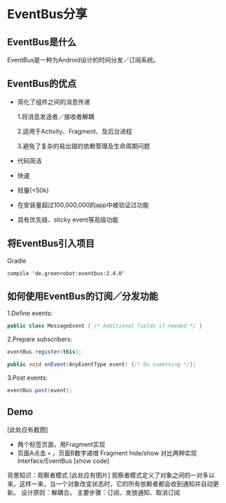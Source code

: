 EventBus分享
===============
EventBus是什么
--------------------
EventBus是一种为Android设计的时间分发／订阅系统。

EventBus的优点
---------------------------
* 简化了组件之间的消息传递

  1.将消息发送者／接收者解耦

  2.适用于Activity、Fragment、及后台进程

  3.避免了复杂的易出错的依赖管理及生命周期问题
* 代码简洁
* 快速
* 轻量(<50k)
* 在安装量超过100,000,000的app中被验证过功能
* 具有优先级、sticky event等高级功能 

将EventBus引入项目
------------------
Gradle
```
compile 'de.greenrobot:eventbus:2.4.0'
```
如何使用EventBus的订阅／分发功能
---------------------
1.Define events:
```java
public class MessageEvent { /* Additional fields if needed */ }
```
2.Prepare subscribers:
```java
eventBus.register(this);
```
```java
public void onEvent(AnyEventType event) {/* Do something */};
```
3.Post events:
```java
eventBus.post(event);
```
Demo
--------------------------
[此处应有截图]

* 两个标签页面，用Fragment实现
* 页面A点击 ```+``` ，页面B数字递增
Fragment hide/show
对比两种实现Interface/EventBus
[show code]


背景知识：观察者模式
[此处应有图片]
观察者模式定义了对象之间的一对多以来，这样一来，当一个对象改变状态时，它的所有依赖者都会收到通知并自动更新。
设计原则：解耦合。
主要步骤：订阅、发放通知、取消订阅

